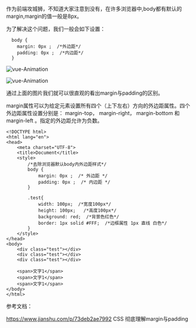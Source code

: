 作为前端攻城狮，不知道大家注意到没有，在许多浏览器中,body都有默认的margin,margin的值一般是8px。

为了解决这个问题，我们一般会如下设置：

```
  body {
    margin: 0px ;  /*外边距*/
    padding: 0px ;  /*内边距*/
  }
```

  ![vue-Animation](https://github.com/Lancger/study_new/blob/master/images/body1.png)


  ![vue-Animation](https://github.com/Lancger/study_new/blob/master/images/margin.png)

通过上面的图片我们就可以很直观的看出margin与padding的区别。

margin属性可以为给定元素设置所有四个（上下左右）方向的外边距属性。四个外边距属性设置分别是： margin-top， margin-right， margin-bottom 和 margin-left 。指定的外边距允许为负数。

```
<!DOCTYPE html>
<html lang="en">
<head>
	<meta charset="UTF-8">
	<title>Document</title>
	<style>
		/*去除浏览器默认body内外边距样式*/
		body {
		    margin: 0px ;  /* 外边距 */
		    padding: 0px ;  /* 内边距 */
		}

		.test{
			width: 100px;  /*宽度100px*/
			height: 100px;   /*高度100px*/
			background: red;  /*背景色红色*/
			border: 1px solid #FFF;  /*边框属性 1px 直线 白色*/
		}
	</style>
</head>
<body>
	<div class="test"></div>
	<div class="test"></div>
	<div class="test"></div>

	<span>文字1</span>
	<span>文字1</span>
	<span>文字1</span>
</body>
</html>
```
参考文档：

https://www.jianshu.com/p/73deb2ae7992  CSS 彻底理解margin与padding
